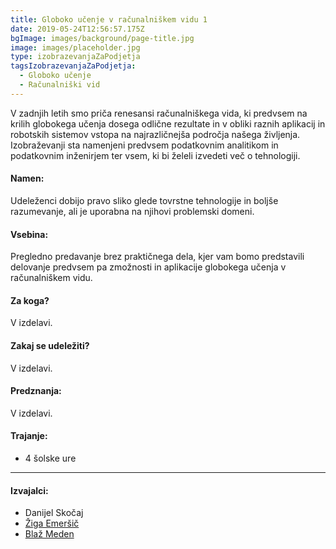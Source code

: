 ```yaml
---
title: Globoko učenje v računalniškem vidu 1
date: 2019-05-24T12:56:57.175Z
bgImage: images/background/page-title.jpg
image: images/placeholder.jpg
type: izobrazevanjaZaPodjetja
tagsIzobrazevanjaZaPodjetja:
  - Globoko učenje
  - Računalniški vid
---
```

V zadnjih letih smo priča renesansi računalniškega vida, ki predvsem na krilih globokega učenja dosega odlične rezultate in v obliki raznih aplikacij in robotskih sistemov vstopa na najrazličnejša področja našega življenja. Izobraževanji sta namenjeni predvsem podatkovnim analitikom in
podatkovnim inženirjem ter vsem, ki bi želeli izvedeti več o tehnologiji.

#### Namen:

Udeleženci dobijo pravo sliko glede tovrstne tehnologije in boljše razumevanje, ali je uporabna na njihovi problemski domeni. 

#### Vsebina:

Pregledno predavanje brez praktičnega dela, kjer vam bomo predstavili delovanje predvsem pa zmožnosti in aplikacije globokega učenja v računalniškem vidu. 

#### Za koga?

V izdelavi.

#### Zakaj se udeležiti?

V izdelavi.

#### Predznanja:

V izdelavi.

#### Trajanje:

* 4 šolske ure 

- - -

#### Izvajalci:

* Danijel Skočaj 
* [Žiga Emeršič](https://akademijafri.si/izvajalci/ziga-emersic/) 
* [Blaž Meden](https://akademijafri.si/izvajalci/blaz-meden/)
